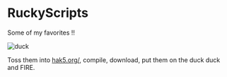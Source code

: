 # RuckyScripts
Some of my favorites !!

![duck](https://github.com/user-attachments/assets/4cee2ffa-2aca-4835-9d6b-bfac136278ca)

Toss them into [hak5.org/](https://payloadstudio.hak5.org/community/), compile, download, put them on the duck duck and FIRE.
